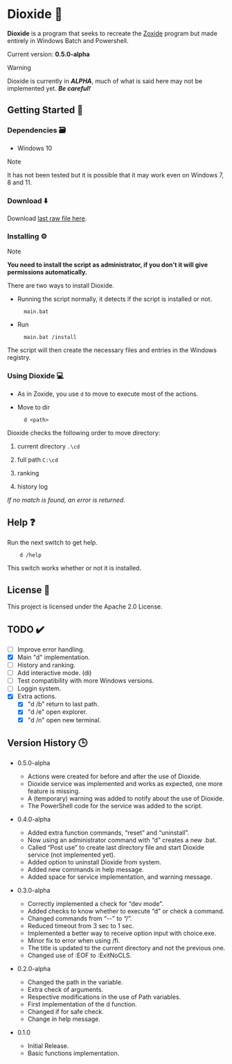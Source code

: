 # Dioxide 📁

**Dioxide** is a program that seeks to recreate the [Zoxide](https://github.com/ajeetdsouza/zoxide) program but made entirely in Windows Batch and Powershell.

Current version: **0.5.0-alpha**

> [!WARNING]
> Dioxide is currently in ***ALPHA***, much of what is said here may not be implemented yet. ***Be careful!***

## Getting Started 🎯

### Dependencies 🗃️

- Windows 10

> [!NOTE]
> It has not been tested but it is possible that it may work even on Windows 7, 8 and 11.

### Download ⬇️

Download [last raw file here](https://raw.githubusercontent.com/hppsrc/dioxide/refs/heads/main/main.bat).

### Installing ⚙️

> [!NOTE]
> **You need to install the script as administrator, if you don't it will give permissions automatically.**

There are two ways to install Dioxide.

- Running the script normally, it detects if the script is installed or not.

        main.bat

- Run

        main.bat /install

The script will then create the necessary files and entries in the Windows registry.

### Using Dioxide 💻

- As in Zoxide, you use `d` to move to execute most of the actions.

- Move to dir

        d <path>

Dioxide checks the following order to move directory:

1. current directory `.\cd`

2. full path `C:\cd`

3. ranking

4. history log

*If no match is found, an error is returned.*

<!-- 
- As in Zoxide, you have `di` an interactive version of Dioxide.

TODO: Add this and screenshots -->

## Help ❓

Run the next switch to get help.

        d /help

This switch works whether or not it is installed.

## License 🔑

This project is licensed under the Apache 2.0 License.

## TODO ✔️

- [ ] Improve error handling.
- [x] Main "d" implementation.
- [ ] History and ranking.
- [ ] Add interactive mode. (di)
- [ ] Test compatibility with more Windows versions.
- [ ] Loggin system.
- [x] Extra actions.
  - [x] "d /b" return to last path.
  - [x] "d /e" open explorer.
  - [x] "d /n" open new terminal.

## Version History 🕒

- 0.5.0-alpha
  - Actions were created for before and after the use of Dioxide.
  - Dioxide service was implemented and works as expected, one more feature is missing.
  - A (temporary) warning was added to notify about the use of Dioxide.
  - The PowerShell code for the service was added to the script.

- 0.4.0-alpha
  - Added extra function commands, “reset” and “uninstall”.
  - Now using an administrator command with “d” creates a new .bat.
  - Called “Post use” to create last directory file and start Dioxide service (not implemented yet).
  - Added option to uninstall Dioxide from system.
  - Added new commands in help message.
  - Added space for service implementation, and warning message.

- 0.3.0-alpha
  - Correctly implemented a check for “dev mode”.
  - Added checks to know whether to execute “d” or check a command.
  - Changed commands from “--” to “/”.
  - Reduced timeout from 3 sec to 1 sec.
  - Implemented a better way to receive option input with choice.exe.
  - Minor fix to error when using /fi.
  - The title is updated to the current directory and not the previous one.
  - Changed use of :EOF to :ExitNoCLS.

- 0.2.0-alpha
  - Changed the path in the variable.
  - Extra check of arguments.
  - Respective modifications in the use of Path variables.
  - First implementation of the d function.
  - Changed if for safe check.
  - Change in help message.

- 0.1.0
  - Initial Release.
  - Basic functions implementation.
